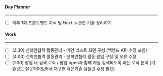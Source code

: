 
#### Day Planner
---
- [ ] 하루 1회 프론트엔드 지식 및 Next.js 관련 기술 정리하기


#### Work
---
- [ ] (2:30) 산학연협력 활동관리 - 메인 리스트 화면 구성 (백엔드 API 수정 포함)
- [ ] (4:00) 산학연협력 활동관리 - 산학연협력 활동 팝업 구성 및 오류 수정
- [ ] (1:30) 팝업 내 검색 로직 / 팝업 open과 함께 자동 검색되도록 하는 로직 분석 (기존것도 잘못되어있어서 재구현 혹은기존 템플릿 수정 필요)
